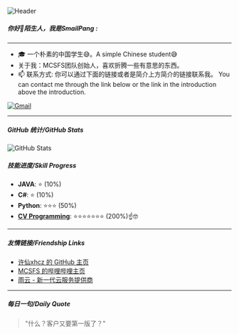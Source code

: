 ![Header](https://disk.edgemonix.top:28991/api/v3/slave/source/10485760/dXBsb2Fkcy81OTYwLzU5NjBfcExHQlVXMVlfRnlmN3kwOWFjQUFIeHliLmpwZw/Fyf7y09acAAHxyb.jpg?sign=C6neXRXfjtlJz2ZayY9T0tgGA_a-qYFLvzr5f_tEd-U%3D%3A0)

##### 你好👋陌生人，我是SmailPang :
---

- 🎓 一个朴素的中国学生😅。A simple Chinese student😅
- 关于我：MCSFS团队创始人，喜欢折腾一些有意思的东西。
- 📫 联系方式: 你可以通过下面的链接或者是简介上方简介的链接联系我。 You can contact me through the link below or the link in the introduction above the introduction.

[![Gmail](https://img.shields.io/badge/-GMAIL-D14836?style=for-the-badge&logo=gmail&logoColor=white)](mailto:smailpang@qq.com)

---

##### GitHub 统计/GitHub Stats
![GitHub Stats](https://github-readme-stats.vercel.app/api?username=Akttoer&show_icons=true&theme=radical)

##### 技能进度/Skill Progress
- **JAVA**: ⭐ (10%)
- **C#**: ⭐ (10%)
- **Python**: ⭐⭐⭐ (50%)
- **[CV Programming](# "面向 Ctrl-C Ctrl-V 编程")**: ⭐⭐⭐⭐⭐⭐⭐ (200%)☝️🤓

---

##### 友情链接/Friendship Links
- [许仙xhcz 的 GitHub 主页](https://github.com/xhcz)
- [MCSFS 的哔哩哔哩主页](https://b23.tv/ZesgtTm)
- [雨云 - 新一代云服务提供商](https://www.rainyun.com/Pang_)

---

##### 每日一句/Daily Quote
> "什么？客户又要第一版了？"
